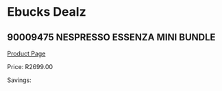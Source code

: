 
# Ebucks Dealz
## 90009475 NESPRESSO ESSENZA MINI BUNDLE
[Product Page](https://www.ebucks.com/web/shop/productSelected.do?prodId=1158950225&catId=704984897)

Price: R2699.00

Savings: 


	